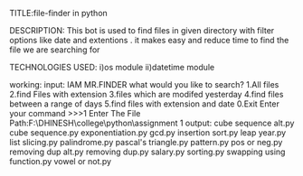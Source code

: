 TITLE:file-finder in python

DESCRIPTION:
	This bot is used to find files in given directory with filter options like date and extentions . it makes easy and reduce time to find the file we are searching for 

TECHNOLOGIES USED:
	i)os module
	ii)datetime module
        
working:
input:
        IAM MR.FINDER
        what would you like to search?
        1.All files
        2.find Files with extension
        3.files which are modifed yesterday
        4.find files between a range of days
        5.find files with extension and date 
        0.Exit
        Enter your command
        >>>1
        Enter The File Path:F:\DHINESH\college\python\assignment 1
output:
        cube sequence alt.py
        cube sequence.py
        exponentiation.py
        gcd.py
        insertion sort.py
        leap year.py
        list slicing.py
        palindrome.py
        pascal's triangle.py
        pattern.py
        pos or neg.py
        removing dup alt.py
        removing dup.py
        salary.py
        sorting.py
        swapping using function.py
        vowel or not.py
